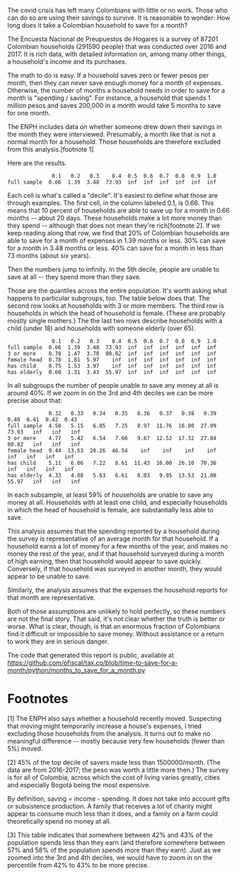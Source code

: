 The covid crisis has left many Colombians with little or no work. Those who can do so are using their savings to survive. It is reasonable to wonder: How long does it take a Colombian household to save for a month?

The Encuesta Nacional de Preupuestos de Hogares is a survey of 87201 Colombian households (291590 people) that was conducted over 2016 and 2017. It is rich data, with detailed information on, among many other things, a household's income and its purchases.

The math to do is easy. If a household saves zero or fewer pesos per month, then they can never save enough money for a month of expenses. Otherwise, the number of months a household needs in order to save for a month is "spending / saving". For instance, a household that spends 1 million pesos and saves 200,000 in a month would take 5 months to save for one month.

The ENPH includes data on whether someone drew down their savings in the month they were interviewed. Presumably, a month like that is not a normal month for a household. Those households are therefore excluded from this analysis.[footnote 1]

Here are the results.

```
              0.1   0.2   0.3    0.4  0.5  0.6  0.7  0.8  0.9  1.0
full sample  0.66  1.39  3.48  73.93  inf  inf  inf  inf  inf  inf
```

Each cell is what's called a "decile". It's easiest to define what those are through examples. The first cell, in the column labeled 0.1, is 0.66. This means that 10 percent of households are able to save up for a month in 0.66 months -- about 20 days. These households make a lot more money than they spend -- although that does not mean they're rich[footnote 2]. If we keep reading along that row, we find that 20% of Colombian households are able to save for a month of expenses in 1.39 months or less. 30% can save for a month in 3.48 months or less. 40% can save for a month in less than 73 months (about six years).

Then the numbers jump to infinity. In the 5th decile, people are unable to save at all -- they spend more than they save.

Those are the quantiles across the entire population. It's worth asking what happens to particular subgroups, too. The table below does that. The second row looks at households with 3 or more members. The third row is households in which the head of household is female. (These are probably mostly single mothers.) The the last two rows describe households with a child (under 18) and households with someone elderly (over 65).

```
              0.1   0.2   0.3    0.4  0.5  0.6  0.7  0.8  0.9  1.0
full sample  0.66  1.39  3.48  73.93  inf  inf  inf  inf  inf  inf
3 or more    0.70  1.47  3.70  80.82  inf  inf  inf  inf  inf  inf
female head  0.78  1.81  5.97    inf  inf  inf  inf  inf  inf  inf
has child    0.75  1.53  3.97    inf  inf  inf  inf  inf  inf  inf
has elderly  0.60  1.31  3.43  55.97  inf  inf  inf  inf  inf  inf
```

In all subgroups the number of people unable to save any money at all is around 40%. If we zoom in on the 3rd and 4th deciles we can be more precise about that:

```
             0.32   0.33   0.34   0.35   0.36   0.37   0.38   0.39   0.40  0.41  0.42  0.43
full sample  4.50   5.15   6.05   7.25   8.97  11.76  16.80  27.09  73.93   inf   inf   inf
3 or more    4.77   5.42   6.54   7.66   9.67  12.52  17.32  27.84  80.82   inf   inf   inf
female head  9.44  13.53  20.26  46.54    inf    inf    inf    inf    inf   inf   inf   inf
has child    5.11   6.06   7.22   8.61  11.43  16.00  26.10  70.36    inf   inf   inf   inf
has elderly  4.33   4.88   5.63   6.61   8.03   9.95  13.53  21.08  55.97   inf   inf   inf
```

In each subsample, at least 59% of households are unable to save any money at all. Households with at least one child, and especially households in which the head of household is female, are substantially less able to save.

This analysis assumes that the spending reported by a household during the survey is representative of an average month for that household. If a household earns a lot of money for a few months of the year, and makes no money the rest of the year, and if that household surveyed during a month of high earning, then that household would appear to save quickly. Conversely, if that household was surveyed in another month, they would appear to be unable to save.

Similarly, the analysis assumes that the expenses the household reports for that month are representative.

Both of those assumptions are unlikely to hold perfectly, so these numbers are not the final story. That said, it's not clear whether the truth is better or worse. What is clear, though, is that an enormous fraction of Colombians find it difficult or impossible to save money. Without assistance or a return to work they are in serious danger.

The code that generated this report is public, available at
https://github.com/ofiscal/tax.co/blob/time-to-save-for-a-month/python/months_to_save_for_a_month.py


# Footnotes

[1] The ENPH also says whether a household recently moved. Suspecting that moving might temporarily increase a house's expenses, I tried excluding those households from the analysis. It turns out to make no meaningful difference -- mostly because very few households (fewer than 5%) moved.

[2] 45% of the top decile of savers made less than 1500000/month. (The data are from 2016-2017; the peso was worth a little more then.) The survey is for all of Colombia, across which the cost of living varies greatly, cities and especially Bogotá being the most expensive.

By definition, saving = income - spending. It does not take into account gifts or subsistence production. A family that receives a lot of charity might appear to consume much less than it does, and a family on a farm could theoretically spend no money at all.

[3] This table indicates that somewhere between 42% and 43% of the population spends less than they earn (and therefore somewhere between 57% and 58% of the population spends more than they earn). Just as we zoomed into the 3rd and 4th deciles, we would have to zoom in on the percentile from 42% to 43% to be more precise.
